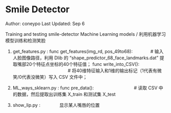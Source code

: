 # Smile Detector

Author:       coneypo
Last Updated: Sep 6

Training and testing smile-detector Machine Learning models / 利用机器学习模型训练和检测笑脸 

1. get_features.py : 
  func get_features(img_rd, pos_49to68):　　　　# 输入人脸图像路径，利用 Dlib 的 “shape_predictor_68_face_landmarks.dat” 提取嘴部20个特征点坐标的40个特征值；
  func write_into_CSV(): 　　　　　　　　　　　　  # 将40维特征输入和1维的输出标记（1代表有微笑/0代表没微笑）写入 CSV 文件中；


2. ML_ways_sklearn.py :
  func pre_data():　　　　　　　　　# 读取 CSV 中的数据，然后提取出训练集 X_train 和测试集 X_test　


3. show_lip.py :
　　　　显示某人嘴唇的位置　
    
